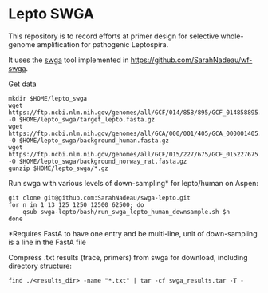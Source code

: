# Lepto SWGA

This repository is to record efforts at primer design for selective whole-genome amplification for pathogenic Leptospira.

It uses the [swga](https://github.com/eclarke/swga) tool implemented in https://github.com/SarahNadeau/wf-swga.

Get data
```
mkdir $HOME/lepto_swga
wget https://ftp.ncbi.nlm.nih.gov/genomes/all/GCF/014/858/895/GCF_014858895.1_ASM1485889v1/GCF_014858895.1_ASM1485889v1_genomic.fna.gz -O $HOME/lepto_swga/target_lepto.fasta.gz
wget https://ftp.ncbi.nlm.nih.gov/genomes/all/GCA/000/001/405/GCA_000001405.29_GRCh38.p14/GCA_000001405.29_GRCh38.p14_genomic.fna.gz -O $HOME/lepto_swga/background_human.fasta.gz
wget https://ftp.ncbi.nlm.nih.gov/genomes/all/GCF/015/227/675/GCF_015227675.2_mRatBN7.2/GCF_015227675.2_mRatBN7.2_genomic.fna.gz -O $HOME/lepto_swga/background_norway_rat.fasta.gz
gunzip $HOME/lepto_swga/*.gz
```

Run swga with various levels of down-sampling* for lepto/human on Aspen:
``` 
git clone git@github.com:SarahNadeau/swga-lepto.git
for n in 1 13 125 1250 12500 62500; do 
    qsub swga-lepto/bash/run_swga_lepto_human_downsample.sh $n
done
```
*Requires FastA to have one entry and be multi-line, unit of down-sampling is a line in the FastA file

Compress .txt results (trace, primers) from swga for download, including directory structure: 
```
find ./<results_dir> -name "*.txt" | tar -cf swga_results.tar -T -
```
